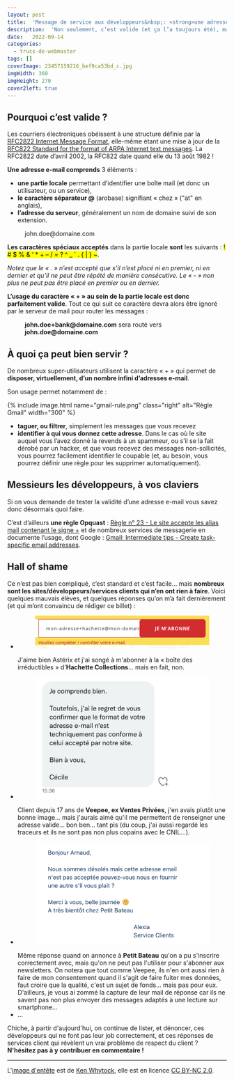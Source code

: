 ```yaml
---
layout: post
title:  'Message de service aux développeurs&nbsp;: <strong>une adresse <span lang="en">e-mail</span> avec un signe «&nbsp;+&nbsp;» est valide</strong>'
description:  'Non seulement, c’est valide (et ça l’a toujours été), mais en plus c’est super utile'
date:   2022-09-14
categories: 
  - trucs-de-webmaster
tags: []
coverImage: 23457159216_bef9ca53bd_c.jpg
imgWidth: 360
imgHeight: 270
cover2left: true
---
```


<h2>Pourquoi c’est valide&nbsp;?</h2>

<p>Les courriers électroniques obéissent à une structure définie par la <a href="https://www.ietf.org/rfc/rfc2822.txt" lang="en" hreflang="en"><abbr>RFC2822</abbr> Internet Message Format</a>, elle-même étant une mise à jour de la <a href="http://www.faqs.org/rfcs/rfc822.html" lang="en" hreflang="en"><abbr>RFC822</abbr> Standard for the format of <abbr>ARPA</abbr> Internet text messages</a>. La <abbr>RFC2822</abbr> date d’avril 2002, la <abbr>RFC822</abbr> date quand elle du 13 août 1982&nbsp;!</p>

<p><strong>Une adresse <span lang="en">e-mail</span> comprends</strong> 3&nbsp;éléments&nbsp;:</p>
<ul>
	<li><strong>une partie locale</strong> permettant d’identifier une boîte <span lang="en">mail</span> (et donc un utilisateur, ou un service),</li>
	<li><strong>le caractère séparateur @</strong> (arobase) signifiant «&nbsp;chez&nbsp;» (<span lang="en">"at"</span> en anglais),</li>
	<li><strong>l’adresse du serveur</strong>, généralement un nom de domaine suivi de son extension.</li>
</ul>

<figure class="center">
	<p><span title="partie locale">john.doe</span><span title="arobase">@</span><span title="adresse du serveur">domaine.com</span></p>
</figure>

<p><strong>Les caractères spéciaux acceptés</strong> dans la partie locale <strong>sont</strong> les suivants&nbsp;: <mark>! # $ % & ‘ * + – / = ? ^ _ ` . { | } ~</mark>.</p>

<p><i>Notez que le «&nbsp;.&nbsp;» n’est accepté que s’il n’est placé ni en premier, ni en dernier et qu’il ne peut être répété de manière consécutive. Le «&nbsp;-&nbsp;»  non plus ne peut pas être placé en premier ou en dernier.</i></p>

<p><strong>L’usage du caractère «&nbsp;+&nbsp;» au sein de la partie locale est donc parfaitement valide</strong>. Tout ce qui suit ce caractère devra alors être ignoré par le serveur de <span lang="en">mail</span> pour router les messages&nbsp;:</p>

<figure class="center">
	<p><strong>john.doe+bank@domaine.com</strong> sera routé vers <strong>john.doe@domaine.com</strong></p>
</figure>
 
<h2>À quoi ça peut bien servir&nbsp;?</h2>

<p>De nombreux super-utilisateurs utilisent la caractère «&nbsp;+&nbsp;» qui permet de <strong>disposer, virtuellement, d’un nombre infini d’adresses <span lang="en">e-mail</span></strong>.</p>

<p>Son usage permet notamment de&nbsp;:</p>

{% include image.html name="gmail-rule.png" class="right" alt="Règle Gmail" width="300" %}
<ul>
	<li><strong>taguer, ou filtrer</strong>, simplement les messages que vous recevez</li>
	<li><strong>identifier à qui vous donnez cette adresse</strong>. Dans le cas où le site auquel vous l’avez donné la revends à un spammeur, ou s’il se la fait dérobé par un hacker, et que vous recevez des messages non-sollicités, vous pourrez facilement identifier le coupable (et, au besoin, vous pourrez définir une règle pour les supprimer automatiquement).</li>
</ul>
 
<h2>Messieurs les développeurs, à vos claviers</h2>
 
<p>Si on vous demande de tester la validité d’une adresse <span lang="en">e-mail</span> vous savez donc désormais quoi faire.</p>

<p>C’est d’ailleurs <strong>une règle Opquast</strong>&nbsp;: <a href="https://checklists.opquast.com/fr/assurance-qualite-web/le-site-accepte-les-alias-mail-contenant-le-signe">Règle n°&nbsp;23 - Le site accepte les alias <span lang="en">mail</span> contenant le signe +</a> et de nombreux services de messagerie en documente l’usage, dont Google&nbsp;: <a href="https://support.google.com/a/users/answer/9308648?hl=en" lang="en" hreflang="en">Gmail: Intermediate tips - Create task-specific email addresses</a>.</p>
 
<h2 lang="en">Hall of shame</h2>

<p>Ce n’est pas bien compliqué, c’est standard et c’est facile… mais <strong>nombreux sont les sites/développeurs/services clients qui n’en ont rien à faire</strong>. Voici quelques mauvais élèves, et quelques réponses qu’on m’a fait dernièrement (et qui m’ont convaincu de rédiger ce billet)&nbsp;:</p>

<ul>
	<li><figure class="right"><img src="/images/2022/09/hachette.png" alt="Veuillez compléter / contrôler votre e-mail." width="400"></figure>J'aime bien Astérix et j'ai songé à m'abonner à la «&nbsp;boîte des irréductibles&nbsp;» d'<strong>Hachette Collections</strong>... mais en fait, non.</li>
	<li class="nof"><figure class="right"><img src="/images/2022/09/vp.png" alt="J'ai le regret de vous confirmer que le format de votre adresse n'est techniquement pas conforme à celui accepté par notre site" width="400"></figure>Client depuis 17&nbsp;ans de <strong>Veepee, ex Ventes Privées</strong>, j'en avais plutôt une bonne image... mais j'aurais aimé qu'il me permettent de renseigner une adresse valide... bon ben... tant pis (du coup, j'ai aussi regardé les traceurs et ils ne sont pas non plus copains avec le <abbr>CNIL</abbr>...).</li>
	<li class="nof"><figure class="right"><img src="/images/2022/09/petit-bateau.png" alt="Nous sommes désolés mais cette adresse email n'est pas acceptée pouvez-vous nous en fournir une autre s'il vous plait ?" width="400"></figure>Même réponse quand on annonce à <strong>Petit Bateau</strong> qu'on a pu s'inscrire correctement avec, mais qu'on ne peut pas l'utiliser pour s'abonner aux <span lang="en">newsletters</span>. On notera que tout comme Veepee, ils n'en ont aussi rien à faire de mon consentement quand il s'agit de faire fuiter mes données, faut croire que la qualité, c'est un sujet de fonds... mais pas pour eux. D'ailleurs, je vous ai zommé la capture de leur mail de réponse car ils ne savent pas non plus envoyer des messages adaptés à une lecture sur <span lang="en">smartphone</span>...</li> 
	<li>...</li>
</ul>

<p>Chiche, à partir d'aujourd'hui, on continue de lister, et dénoncer, ces développeurs qui ne font pas leur job correctement, et ces réponses de services client qui révèlent un vrai problème de respect du client&nbsp;? <strong>N'hésitez pas à y contribuer en commentaire&nbsp;!</strong></p>

<hr />

<p class="nof">L'<a href="https://www.flickr.com/photos/kenwhytock/23457159216/in/photolist-BJQ5cA-2j13f1-5YLAo9-BMb1mM-b9R1TV-dTSZbT-bvPwwR-amNjyU-4KHpQy-7DBu97-dmn34H-azubXM-9M4XGA-BMdbig-2iEupir-6hYeaz-cue4n3-c9BSq9-7yL2x5-nQmRQ6-awWReS-ZCpzsY-74aF43-aoMB2t-n9TjGy-k5u2Qr-nn9qzF-62h1Ee-n9THaD-2k3geyS-nDEaRT-nn9haA-nnavUX-26hvtTi-T53eDJ-ghitWg-9k4nnG-a19oHg-35j9Eh-5gdjmz-8rB7zM-AwumF7-4L8gb4-viWryr-cmujP1-o9CeQA-9bn4Gw-nFqRVV-nDC7q8-HMzezq">image d'entête</a> est de <a href="https://www.flickr.com/photos/kenwhytock/">Ken Whytock</a>, elle est en licence <a href="https://creativecommons.org/licenses/by-nc/2.0/	">CC BY-NC 2.0</a>.</p>

